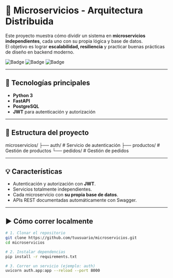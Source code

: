 # 🐧 Microservicios - Arquitectura Distribuida

Este proyecto muestra cómo dividir un sistema en **microservicios independientes**, cada uno con su propia lógica y base de datos.  
El objetivo es lograr **escalabilidad, resiliencia** y practicar buenas prácticas de diseño en backend moderno.

![Badge](https://img.shields.io/badge/Python-3.10-blue?logo=python)
![Badge](https://img.shields.io/badge/FastAPI-API-green?logo=fastapi)
![Badge](https://img.shields.io/badge/PostgreSQL-DB-blue?logo=postgresql)

---

## 🚀 Tecnologías principales
- **Python 3**
- **FastAPI**
- **PostgreSQL**
- **JWT** para autenticación y autorización

---

## 📂 Estructura del proyecto
microservicios/
├── auth/ # Servicio de autenticación
├── productos/ # Gestión de productos
└── pedidos/ # Gestión de pedidos

---

## 💡 Características
- Autenticación y autorización con **JWT**.  
- Servicios totalmente independientes.  
- Cada microservicio con **su propia base de datos**.  
- APIs REST documentadas automáticamente con Swagger.  

---

## ▶️ Cómo correr localmente
```bash
# 1. Clonar el repositorio
git clone https://github.com/tuusuario/microservicios.git
cd microservicios

# 2. Instalar dependencias
pip install -r requirements.txt

# 3. Correr un servicio (ejemplo: auth)
uvicorn auth.app:app --reload --port 8000

